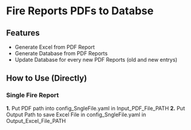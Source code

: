 # Fire Reports PDFs to Databse


## Features
- Generate Excel from PDF Report
- Generate Database from PDF Reports
- Update Database for every new PDF Reports (old and new entrys)

## How to Use (Directly)
### Single Fire Report
**1.** Put PDF path into config_SngleFile.yaml in Input_PDF_File_PATH
**2.** Put  Output Path to save Excel File in config_SngleFile.yaml in Output_Excel_File_PATH
